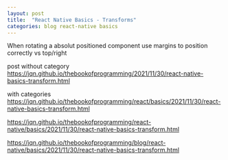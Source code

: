 ```yaml
---
layout: post
title:  "React Native Basics - Transforms"
categories: blog react-native basics
---
```


When rotating a absolut positioned component use margins to position correctly vs top/right

post without category https://jqn.github.io/thebookofprogramming/2021/11/30/react-native-basics-transform.html

with categories https://jqn.github.io/thebookofprogramming/react/basics/2021/11/30/react-native-basics-transform.html

https://jqn.github.io/thebookofprogramming/react-native/basics/2021/11/30/react-native-basics-transform.html

https://jqn.github.io/thebookofprogramming/blog/react-native/basics/2021/11/30/react-native-basics-transform.html